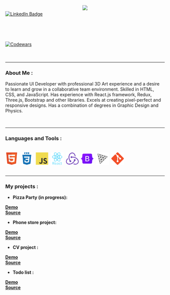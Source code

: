<div id="header" align="center">
  <img src="https://media.giphy.com/media/NgurY1o4z080Jfoyzw/giphy.gif" width="150"/>
</div>


<a href="https://www.linkedin.com/in/modina-inessa/">
  <img src="https://img.shields.io/badge/LinkedIn-blue?style=for-the-badge&logo=linkedin&logoColor=white" alt="LinkedIn Badge" height="20"/>
</a><br />
<br />

<img src="https://komarev.com/ghpvc/?username=modinessa&style=flat-square&color=blue" alt=""/><br />
<br />

<a href="https://www.codewars.com/users/rsschool_8174857c709112a4">
   <img src="https://www.codewars.com/users/modinessa/badges/small" alt="Codewars" height="20"/>
</a><br />
<br />
<br />

---
### About Me :
Passionate UI Developer with professional 3D Art experience and a desire to learn and grow in a collaborative team environment. Skilled in HTML, CSS, and JavaScript. Has experience with React.js framework, Redux, Three.js, Bootstrap and other libraries. Excels at creating pixel-perfect and responsive designs. Has a combination of degrees in Graphic Design and Physics.

<br />

---

###  Languages and Tools :

<br />
<div>
  <img src="https://github.com/devicons/devicon/blob/master/icons/html5/html5-original.svg" title="HTML5" alt="HTML" width="40" height="40"/>&nbsp;
  <img src="https://github.com/devicons/devicon/blob/master/icons/css3/css3-plain-wordmark.svg"  title="CSS3" alt="CSS" width="40" height="40"/>&nbsp;
  <img src="https://github.com/devicons/devicon/blob/master/icons/javascript/javascript-original.svg" title="JavaScript" alt="JavaScript" width="40" height="40"/>&nbsp;
  <img src="https://github.com/devicons/devicon/blob/master/icons/react/react-original-wordmark.svg" title="React" alt="React" width="40" height="40"/>&nbsp;
  <img src="https://github.com/devicons/devicon/blob/master/icons/redux/redux-original.svg" title="Redux" alt="Redux " width="40" height="40"/>&nbsp;
  <img src="https://github.com/devicons/devicon/blob/master/icons/bootstrap/bootstrap-original.svg" title="Bootstrap" alt="Bootstrap" width="40" height="40"/>&nbsp;
  <img src="https://github.com/devicons/devicon/blob/master/icons/threejs/threejs-original.svg" title="Threejs" alt="Threejs" width="40" height="40"/>&nbsp;
  <img src="https://github.com/devicons/devicon/blob/master/icons/git/git-original.svg" title="Git" alt="Git" width="40" height="40"/>&nbsp;
</div>
<br />

---

###  My projects :

* **Pizza Party (in progress):**

**[Demo](https://react-pizza-party.netlify.app/)**<br />
**[Source](https://github.com/modinessa/react-pizza-party)**

* **Phone store project:**

**[Demo](https://react-phone-store-study-project.netlify.app/)**<br />
**[Source](https://github.com/modinessa/react_phone_e-commerce_project)**

* **CV project :**

**[Demo](https://modinessa.github.io/cv-app/)**<br />
**[Source](https://github.com/modinessa/cv-app)**

* **Todo list :**

**[Demo](https://todo-list-study-project.netlify.app/)**<br />
**[Source](https://github.com/modinessa/react_todo_list)**
